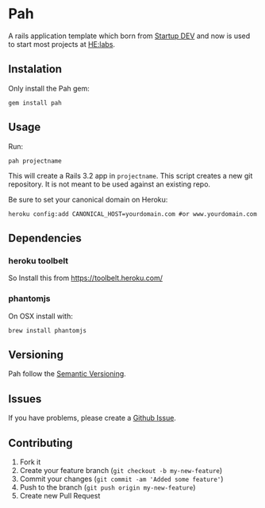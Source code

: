 # Pah

A rails application template which born from [Startup DEV][startupdev] and now is used to start most projects at [HE:labs][helabs].

## Instalation

Only install the Pah gem:

    gem install pah

## Usage

Run:

    pah projectname

This will create a Rails 3.2 app in `projectname`. This script creates a new git repository. It is not meant to be used against an existing repo.

Be sure to set your canonical domain on Heroku:
```shell
heroku config:add CANONICAL_HOST=yourdomain.com #or www.yourdomain.com
```

## Dependencies

### heroku toolbelt

So Install this from https://toolbelt.heroku.com/

### phantomjs

On OSX install with:

```shell
brew install phantomjs
```

## Versioning

Pah follow the [Semantic Versioning](http://semver.org/).

## Issues

If you have problems, please create a [Github Issue](https://github.com/Helabs/rails-template/issues).

## Contributing

1. Fork it
2. Create your feature branch (`git checkout -b my-new-feature`)
3. Commit your changes (`git commit -am 'Added some feature'`)
4. Push to the branch (`git push origin my-new-feature`)
5. Create new Pull Request

[startupdev]: http://startupdev.com.br
[helabs]: http://helabs.com.br
